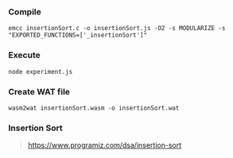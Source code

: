 ### Compile
```
emcc insertionSort.c -o insertionSort.js -O2 -s MODULARIZE -s "EXPORTED_FUNCTIONS=['_insertionSort']"
```

### Execute
```
node experiment.js
```

### Create WAT file
```
wasm2wat insertionSort.wasm -o insertionSort.wat
```

### Insertion Sort
> https://www.programiz.com/dsa/insertion-sort